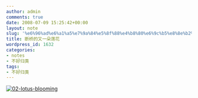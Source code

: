 ```yaml
---
author: admin
comments: true
date: 2008-07-09 15:25:42+00:00
layout: note
slug: '%e6%96%ad%e6%a1%a5%e7%9a%84%e5%8f%88%e4%b8%80%e6%9c%b5%e8%8e%b2%e8%8a%b1'
title: 断桥的又一朵莲花
wordpress_id: 1632
categories:
- notes
- 不好归类
tags:
- 不好归类
---
```


[![02-lotus-blooming](http://pic.yupoo.com/ctb.my/619765d84cc2/medium.jpg)](http://www.yupoo.com/photos/view?id=ff8080811aedacae011b0866e5e0661f)
